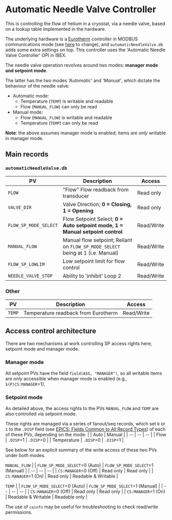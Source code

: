 # Automatic Needle Valve Controller

This is controlling the flow of helium in a cryostat, via a needle valve, based on a lookup table implemented in the hardware. 

The underlying hardware is a [Eurotherm](https://github.com/ISISComputingGroup/ibex_developers_manual/wiki/Eurotherm) controller in MODBUS communications mode (see [here](https://github.com/ISISComputingGroup/ibex_developers_manual/wiki/Eurotherm#changing-comms-mode-on-physical-device) to change), and `automaticNeedleValve.db` adds some extra settings on top. 
This controller uses the 'Automatic Needle Valve Controller' OPI in IBEX.

The needle valve operation revolves around two modes: **manager mode and setpoint mode**. 

The latter has the two modes _'Automatic'_ and _'Manual'_, which dictate the behaviour of the needle valve:
* Automatic mode: 
  * Temperature (`TEMP`) is writable and readable
  * Flow (`MANUAL_FLOW`) can only be read
* Manual mode:
  * Flow (`MANUAL_FLOW`) is writable and readable
  * Temperature (`TEMP`) can only be read

**Note**: the above assumes manager mode is enabled; items are _only_ writable in manager mode. 

## Main records
### `automaticNeedleValve.db`
| PV | Description | Access |
| -- | -- | -- | 
| `FLOW`| "Flow" Flow readback from transducer | Read only | |
| `VALVE_DIR` | Valve Direction; **0 = Closing, 1 = Opening** | Read only | |
| `FLOW_SP_MODE_SELECT` | Flow Setpoint Select; **0 = Auto setpoint mode, 1 = Manual setpoint control** | Read/Write | |
| `MANUAL_FLOW` | Manual flow setpoint; Reliant on `FLOW_SP_MODE_SELECT` being at 1 (i.e. Manual) | Read/Write | |
| `FLOW_SP_LOWLIM` | Low setpoint limit for flow control | Read/Write | |
| `NEEDLE_VALVE_STOP` | Ability to 'inhibit' Loop 2 | Read/Write ||

### Other
| PV | Description | Access |
| -- | -- | -- | 
| `TEMP`| Temperature readback from Eurotherm | Read/Write | |

## Access control architecture
There are two mechanisms at work controlling SP access rights here; setpoint mode and manager mode.

### Manager mode
All setpoint PVs have the field `field(ASG, "MANAGER")`, so all writable items are _only_ accessible when manager mode is enabled (e.g., `$(P)CS:MANAGER`=1).

### Setpoint mode
As detailed above, the access rights to the PVs `MANUAL_FLOW` and `TEMP` are also controlled via setpoint mode.

These rights are managed via a series of fanout/seq records, which set `0` or `1` to the `.DISP` field (see [EPICS: Fields Common to All Record Types](https://epics.anl.gov/base/R7-0/6-docs/dbCommonRecord.html)) of each of these PVs, depending on the mode:
|  | Auto | Manual |
| -- | -- | -- | 
| Flow | `.DISP`=1 | `.DISP`=0 |
| Temperature | `.DISP`=0 | `.DISP`=1 |

See below for an explicit summary of the write access of these two PVs under both modes.

`MANUAL_FLOW`
|  | `FLOW_SP_MODE_SELECT`=0 (Auto) | `FLOW_SP_MODE_SELECT`=1 (Manual) |
| -- | -- | -- | 
| `CS:MANAGER`=0 (Off) | Read only | Read only |
| `CS:MANAGER`=1 (On) | Read only | Readable & Writable |

`TEMP`
|  | `FLOW_SP_MODE_SELECT`=0 (Auto) | `FLOW_SP_MODE_SELECT`=1 (Manual) |
| -- | -- | -- | 
| `CS:MANAGER`=0 (Off) | Read only | Read only |
| `CS:MANAGER`=1 (On) | Readable & Writable | Readable only |

The use of `cainfo` may be useful for troubleshooting to check read/write permissions.

